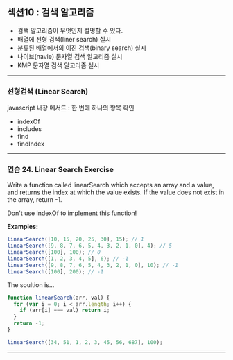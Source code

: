 ## 섹션10 : 검색 알고리즘

- 검색 알고리즘이 무엇인지 설명할 수 있다.
- 배열에 선형 검색(liner search) 실시
- 분류된 배열에서의 이진 검색(binary search) 실시
- 나이브(navie) 문자열 검색 알고리즘 실시
- KMP 문자열 검색 알고리즘 실시

---

### 선형검색 (Linear Search)

javascript 내장 메서드 : 한 번에 하나의 항목 확인

- indexOf
- includes
- find
- findIndex

---

### 연습 24. Linear Search Exercise

Write a function called linearSearch which accepts an array and a value, and returns the index at which the value exists. If the value does not exist in the array, return -1.

Don't use indexOf to implement this function!

**Examples:**

```js
linearSearch([10, 15, 20, 25, 30], 15); // 1
linearSearch([9, 8, 7, 6, 5, 4, 3, 2, 1, 0], 4); // 5
linearSearch([100], 100); // 0
linearSearch([1, 2, 3, 4, 5], 6); // -1
linearSearch([9, 8, 7, 6, 5, 4, 3, 2, 1, 0], 10); // -1
linearSearch([100], 200); // -1
```

The soultion is...

```js
function linearSearch(arr, val) {
  for (var i = 0; i < arr.length; i++) {
    if (arr[i] === val) return i;
  }
  return -1;
}

linearSearch([34, 51, 1, 2, 3, 45, 56, 687], 100);
```

---
